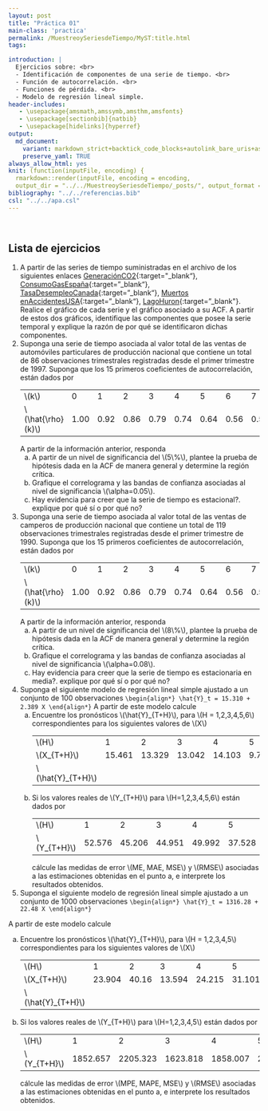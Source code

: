 ```yaml
---
layout: post
title: "Práctica 01"
main-class: 'practica'
permalink: /MuestreoySeriesdeTiempo/MyST:title.html
tags:

introduction: |
  Ejercicios sobre: <br>
  - Identificación de componentes de una serie de tiempo. <br>
  - Función de autocorrelación. <br>
  - Funciones de pérdida. <br>
  - Modelo de regresión lineal simple.
header-includes:
   - \usepackage{amsmath,amssymb,amsthm,amsfonts}
   - \usepackage[sectionbib]{natbib}
   - \usepackage[hidelinks]{hyperref}
output:
  md_document:
    variant: markdown_strict+backtick_code_blocks+autolink_bare_uris+ascii_identifiers+tex_math_single_backslash
    preserve_yaml: TRUE
always_allow_html: yes   
knit: (function(inputFile, encoding) {
  rmarkdown::render(inputFile, encoding = encoding,
  output_dir = "../../MuestreoySeriesdeTiempo/_posts/", output_format = "all"  ) })
bibliography: "../../referencias.bib"
csl: "../../apa.csl"
---
```








<br>

Lista de ejercicios
-------------------

1.  A partir de las series de tiempo suministradas en el archivo de los
    siguientes enlaces
    [GeneraciónCO2](https://github.com/jiperezga/jiperezga.github.io/raw/master/Dataset/CO2.xlsx){:target="\_blank“},
    [ConsumoGasEspaña](https://github.com/jiperezga/jiperezga.github.io/raw/master/Dataset/GasEspaña.xlsx){:target=”\_blank“},
    [TasaDesempleoCanada](https://github.com/jiperezga/jiperezga.github.io/raw/master/Dataset/CanadianUnemploymentRate.xlsx){:target=”\_blank“},
    [Muertos
    enAccidentesUSA](https://github.com/jiperezga/jiperezga.github.io/raw/master/Dataset/USAccDeaths.xlsx){:target=”\_blank“},
    [LagoHuron](https://github.com/jiperezga/jiperezga.github.io/raw/master/Dataset/LakeHuron.xlsx){:target=”\_blank"}.
    Realice el gráfico de cada serie y el gráfico asociado a su ACF. A
    partir de estos dos gráficos, identifique las componentes que posee
    la serie temporal y explique la razón de por qué se identificaron
    dichas componentes.
2.  Suponga una serie de tiempo asociada al valor total de las ventas de
    automóviles particulares de producción nacional que contiene un
    total de 86 observaciones trimestrales registradas desde el primer
    trimestre de 1997. Suponga que los 15 primeros coeficientes de
    autocorrelación, están dados por
    <table class="table table-striped" style="width: auto !important; margin-left: auto; margin-right: auto;">
    <tbody>
    <tr>
    <td style="text-align:left;">
    \(k\)
    </td>
    <td style="text-align:left;">
    0
    </td>
    <td style="text-align:left;">
    1
    </td>
    <td style="text-align:left;">
    2
    </td>
    <td style="text-align:left;">
    3
    </td>
    <td style="text-align:left;">
    4
    </td>
    <td style="text-align:left;">
    5
    </td>
    <td style="text-align:left;">
    6
    </td>
    <td style="text-align:left;">
    7
    </td>
    <td style="text-align:left;">
    8
    </td>
    <td style="text-align:left;">
    9
    </td>
    <td style="text-align:left;">
    10
    </td>
    <td style="text-align:left;">
    11
    </td>
    <td style="text-align:left;">
    12
    </td>
    <td style="text-align:left;">
    13
    </td>
    <td style="text-align:left;">
    14
    </td>
    <td style="text-align:left;">
    15
    </td>
    </tr>
    <tr>
    <td style="text-align:left;">
    \(\hat{\rho}(k)\)
    </td>
    <td style="text-align:left;">
    1.00
    </td>
    <td style="text-align:left;">
    0.92
    </td>
    <td style="text-align:left;">
    0.86
    </td>
    <td style="text-align:left;">
    0.79
    </td>
    <td style="text-align:left;">
    0.74
    </td>
    <td style="text-align:left;">
    0.64
    </td>
    <td style="text-align:left;">
    0.56
    </td>
    <td style="text-align:left;">
    0.51
    </td>
    <td style="text-align:left;">
    0.47
    </td>
    <td style="text-align:left;">
    0.42
    </td>
    <td style="text-align:left;">
    0.39
    </td>
    <td style="text-align:left;">
    0.36
    </td>
    <td style="text-align:left;">
    0.36
    </td>
    <td style="text-align:left;">
    0.33
    </td>
    <td style="text-align:left;">
    0.31
    </td>
    <td style="text-align:left;">
    0.27
    </td>
    </tr>
    </tbody>
    </table>
    A partir de la información anterior, responda
    <ol type="a">
    <li>
    A partir de un nivel de significancia del \(5\%\), plantee la prueba
    de hipótesis dada en la ACF de manera general y determine la región
    crítica.
    </li>
    <li>
    Grafique el correlograma y las bandas de confianza asociadas al
    nivel de significancia \(\alpha=0.05\).
    </li>
    <li>
    Hay evidencia para creer que la serie de tiempo es estacional?.
    explique por qué sí o por qué no?
    </li>
    </ol>
3.  Suponga una serie de tiempo asociada al valor total de las ventas de
    camperos de producción nacional que contiene un total de 119
    observaciones trimestrales registradas desde el primer trimestre
    de 1990. Suponga que los 15 primeros coeficientes de
    autocorrelación, están dados por
    <table class="table table-striped" style="width: auto !important; margin-left: auto; margin-right: auto;">
    <tbody>
    <tr>
    <td style="text-align:left;">
    \(k\)
    </td>
    <td style="text-align:left;">
    0
    </td>
    <td style="text-align:left;">
    1
    </td>
    <td style="text-align:left;">
    2
    </td>
    <td style="text-align:left;">
    3
    </td>
    <td style="text-align:left;">
    4
    </td>
    <td style="text-align:left;">
    5
    </td>
    <td style="text-align:left;">
    6
    </td>
    <td style="text-align:left;">
    7
    </td>
    <td style="text-align:left;">
    8
    </td>
    <td style="text-align:left;">
    9
    </td>
    <td style="text-align:left;">
    10
    </td>
    <td style="text-align:left;">
    11
    </td>
    <td style="text-align:left;">
    12
    </td>
    <td style="text-align:left;">
    13
    </td>
    <td style="text-align:left;">
    14
    </td>
    <td style="text-align:left;">
    15
    </td>
    </tr>
    <tr>
    <td style="text-align:left;">
    \(\hat{\rho}(k)\)
    </td>
    <td style="text-align:left;">
    1.00
    </td>
    <td style="text-align:left;">
    0.92
    </td>
    <td style="text-align:left;">
    0.86
    </td>
    <td style="text-align:left;">
    0.79
    </td>
    <td style="text-align:left;">
    0.74
    </td>
    <td style="text-align:left;">
    0.64
    </td>
    <td style="text-align:left;">
    0.56
    </td>
    <td style="text-align:left;">
    0.51
    </td>
    <td style="text-align:left;">
    0.47
    </td>
    <td style="text-align:left;">
    0.42
    </td>
    <td style="text-align:left;">
    0.39
    </td>
    <td style="text-align:left;">
    0.36
    </td>
    <td style="text-align:left;">
    0.36
    </td>
    <td style="text-align:left;">
    0.33
    </td>
    <td style="text-align:left;">
    0.31
    </td>
    <td style="text-align:left;">
    0.27
    </td>
    </tr>
    </tbody>
    </table>
    A partir de la información anterior, responda
    <ol type="a">
    <li>
    A partir de un nivel de significancia del \(8\%\), plantee la prueba
    de hipótesis dada en la ACF de manera general y determine la región
    crítica.
    </li>
    <li>
    Grafique el correlograma y las bandas de confianza asociadas al
    nivel de significancia \(\alpha=0.08\).
    </li>
    <li>
    Hay evidencia para creer que la serie de tiempo es estacionaria en
    media?. explique por qué sí o por qué no?
    </li>
    </ol>
4.  Suponga el siguiente modelo de regresión lineal simple ajustado a un
    conjunto de 100 observaciones
    `\begin{align*} \hat{Y}_t = 15.310 + 2.389 X \end{align*}` A partir
    de este modelo calcule
    <ol type="a">
    <li>
    Encuentre los pronósticos \(\hat{Y}_{T+H}\), para
    \(H = 1,2,3,4,5,6\) correspondientes para los siguientes valores de
    \(X\)
    <table class="table table-striped" style="width: auto !important; margin-left: auto; margin-right: auto;">
    <tbody>
    <tr>
    <td style="text-align:left;">
    \(H\)
    </td>
    <td style="text-align:left;">
    1
    </td>
    <td style="text-align:left;">
    2
    </td>
    <td style="text-align:left;">
    3
    </td>
    <td style="text-align:left;">
    4
    </td>
    <td style="text-align:left;">
    5
    </td>
    <td style="text-align:left;">
    6
    </td>
    </tr>
    <tr>
    <td style="text-align:left;">
    \(X_{T+H}\)
    </td>
    <td style="text-align:left;">
    15.461
    </td>
    <td style="text-align:left;">
    13.329
    </td>
    <td style="text-align:left;">
    13.042
    </td>
    <td style="text-align:left;">
    14.103
    </td>
    <td style="text-align:left;">
    9.744
    </td>
    <td style="text-align:left;">
    13.017
    </td>
    </tr>
    <tr>
    <td style="text-align:left;">
    \(\hat{Y}_{T+H}\)
    </td>
    <td style="text-align:left;">
    </td>
    <td style="text-align:left;">
    </td>
    <td style="text-align:left;">
    </td>
    <td style="text-align:left;">
    </td>
    <td style="text-align:left;">
    </td>
    <td style="text-align:left;">
    </td>
    </tr>
    </tbody>
    </table>
    </li>
    <li>
    Si los valores reales de \(Y_{T+H}\) para \(H=1,2,3,4,5,6\) están
    dados por
    <table class="table table-striped" style="width: auto !important; margin-left: auto; margin-right: auto;">
    <tbody>
    <tr>
    <td style="text-align:left;">
    \(H\)
    </td>
    <td style="text-align:left;">
    1
    </td>
    <td style="text-align:left;">
    2
    </td>
    <td style="text-align:left;">
    3
    </td>
    <td style="text-align:left;">
    4
    </td>
    <td style="text-align:left;">
    5
    </td>
    <td style="text-align:left;">
    6
    </td>
    </tr>
    <tr>
    <td style="text-align:left;">
    \(Y_{T+H}\)
    </td>
    <td style="text-align:left;">
    52.576
    </td>
    <td style="text-align:left;">
    45.206
    </td>
    <td style="text-align:left;">
    44.951
    </td>
    <td style="text-align:left;">
    49.992
    </td>
    <td style="text-align:left;">
    37.528
    </td>
    <td style="text-align:left;">
    46.082
    </td>
    </tr>
    </tbody>
    </table>
    cálcule las medidas de error \(ME, MAE, MSE\) y \(RMSE\) asociadas a
    las estimaciones obtenidas en el punto a, e interprete los
    resultados obtenidos.
    </li>
    </ol>
5.  Suponga el siguiente modelo de regresión lineal simple ajustado a un
    conjunto de 1000 observaciones
    `\begin{align*} \hat{Y}_t = 1316.28 + 22.48 X \end{align*}`

A partir de este modelo calcule
<ol type="a">
<li>
Encuentre los pronósticos \(\hat{Y}_{T+H}\), para \(H = 1,2,3,4,5\)
correspondientes para los siguientes valores de \(X\)
<table class="table table-striped" style="width: auto !important; margin-left: auto; margin-right: auto;">
<tbody>
<tr>
<td style="text-align:left;">
\(H\)
</td>
<td style="text-align:left;">
1
</td>
<td style="text-align:left;">
2
</td>
<td style="text-align:left;">
3
</td>
<td style="text-align:left;">
4
</td>
<td style="text-align:left;">
5
</td>
</tr>
<tr>
<td style="text-align:left;">
\(X_{T+H}\)
</td>
<td style="text-align:left;">
23.904
</td>
<td style="text-align:left;">
40.16
</td>
<td style="text-align:left;">
13.594
</td>
<td style="text-align:left;">
24.215
</td>
<td style="text-align:left;">
31.101
</td>
</tr>
<tr>
<td style="text-align:left;">
\(\hat{Y}_{T+H}\)
</td>
<td style="text-align:left;">
</td>
<td style="text-align:left;">
</td>
<td style="text-align:left;">
</td>
<td style="text-align:left;">
</td>
<td style="text-align:left;">
</td>
</tr>
</tbody>
</table>
</li>
<li>
Si los valores reales de \(Y_{T+H}\) para \(H=1,2,3,4,5\) están dados
por
<table class="table table-striped" style="width: auto !important; margin-left: auto; margin-right: auto;">
<tbody>
<tr>
<td style="text-align:left;">
\(H\)
</td>
<td style="text-align:left;">
1
</td>
<td style="text-align:left;">
2
</td>
<td style="text-align:left;">
3
</td>
<td style="text-align:left;">
4
</td>
<td style="text-align:left;">
5
</td>
</tr>
<tr>
<td style="text-align:left;">
\(Y_{T+H}\)
</td>
<td style="text-align:left;">
1852.657
</td>
<td style="text-align:left;">
2205.323
</td>
<td style="text-align:left;">
1623.818
</td>
<td style="text-align:left;">
1858.007
</td>
<td style="text-align:left;">
2005.945
</td>
</tr>
</tbody>
</table>
cálcule las medidas de error \(MPE, MAPE, MSE\) y \(RMSE\) asociadas a
las estimaciones obtenidas en el punto a, e interprete los resultados
obtenidos.
</li>
</ol>
